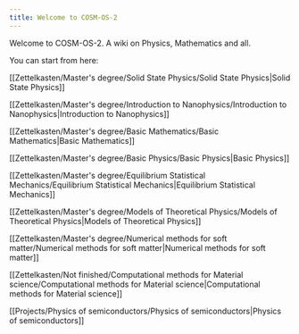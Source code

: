 ```yaml
---
title: Welcome to COSM-OS-2
---
```

Welcome to COSM-OS-2.
A wiki on Physics, Mathematics and all.

You can start from here:

[[Zettelkasten/Master's degree/Solid State Physics/Solid State Physics|Solid State Physics]]

[[Zettelkasten/Master's degree/Introduction to Nanophysics/Introduction to Nanophysics|Introduction to Nanophysics]]

[[Zettelkasten/Master's degree/Basic Mathematics/Basic Mathematics|Basic Mathematics]]

[[Zettelkasten/Master's degree/Basic Physics/Basic Physics|Basic Physics]]

[[Zettelkasten/Master's degree/Equilibrium Statistical Mechanics/Equilibrium Statistical Mechanics|Equilibrium Statistical Mechanics]]

[[Zettelkasten/Master's degree/Models of Theoretical Physics/Models of Theoretical Physics|Models of Theoretical Physics]]

[[Zettelkasten/Master's degree/Numerical methods for soft matter/Numerical methods for soft matter|Numerical methods for soft matter]]

[[Zettelkasten/Not finished/Computational methods for Material science/Computational methods for Material science|Computational methods for Material science]]

[[Projects/Physics of semiconductors/Physics of semiconductors|Physics of semiconductors]]
